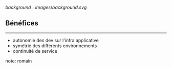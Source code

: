 $background:images/background.svg$

## Bénéfices
---

* autonomie des dev sur l'infra applicative
* symétrie des différents environnements
* continuité de service

note: romain
